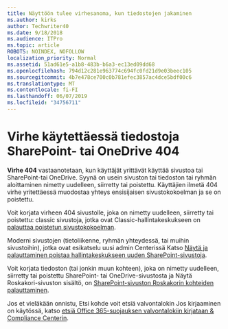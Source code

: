 ```yaml
---
title: Näyttöön tulee virhesanoma, kun tiedostojen jakaminen
ms.author: kirks
author: Techwriter40
ms.date: 9/18/2018
ms.audience: ITPro
ms.topic: article
ROBOTS: NOINDEX, NOFOLLOW
localization_priority: Normal
ms.assetid: 51ad61e5-a1b8-483b-b6a3-ec13ed09dd68
ms.openlocfilehash: 794d12c281e963774c694fc0fd21d9e03beec105
ms.sourcegitcommit: 4b7e478ce700c0b781efec3857ac4dce5bdf00c6
ms.translationtype: MT
ms.contentlocale: fi-FI
ms.lasthandoff: 06/07/2019
ms.locfileid: "34756711"
---
```

# <a name="error-404-when-accessing-files-in-sharepoint-or-onedrive"></a>Virhe käytettäessä tiedostoja SharePoint- tai OneDrive 404

**Virhe 404** vastaanotetaan, kun käyttäjät yrittävät käyttää sivustoa tai SharePoint-tai OneDrive. Syynä on usein sivuston tai tiedoston tai ryhmän aloittaminen nimetty uudelleen, siirretty tai poistettu.
Käyttäjien ilmetä 404 virhe yritettäessä muodostaa yhteys ensisijaisen sivustokokoelman ja se on poistettu.

Voit korjata virheen 404 sivustolle, joka on nimetty uudelleen, siirretty tai poistettu: classic sivustoja, jotka ovat Classic-hallintakeskukseen on [palauttaa poistetun sivustokokoelman](https://docs.microsoft.com/sharepoint/restore-deleted-site-collection).

Moderni sivustojen (tietoliikenne, ryhmän yhteydessä, tai muihin sivustoihin), jotka ovat esikatselu uusi admin Centerissä Katso [Näytä ja palauttaminen poistaa hallintakeskukseen uuden SharePoint-sivustoja](https://docs.microsoft.com/sharepoint/view-and-restore-deleted-sites-in-new-admin-center).

Voit korjata tiedoston (tai jonkin muun kohteen), joka on nimetty uudelleen, siirretty tai poistettu SharePoint- tai OneDrive-sivustosta ja Näytä Roskakori-sivuston sisältö, on [SharePoint-sivuston Roskakorin kohteiden palauttaminen](https://support.office.com/article/Restore-items-in-the-Recycle-Bin-of-a-SharePoint-site-6df466b6-55f2-4898-8d6e-c0dff851a0be).

 Jos et vieläkään onnistu, Etsi kohde voit etsiä valvontalokin Jos kirjaaminen on käytössä, katso [etsiä Office 365-suojauksen valvontalokiin kirjataan &amp; Compliance Centerin](https://support.office.com/client/search-the-audit-log-in-the-office-365-security-compliance-center-0d4d0f35-390b-4518-800e-0c7ec95e946c).


    

